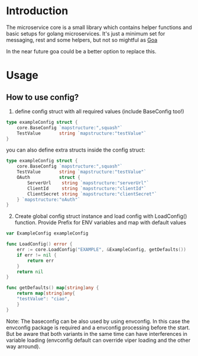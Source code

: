# Introduction

The microservice core is a small library which contains helper functions and basic setups for golang microservices. It's just a minimum set for messaging, rest and some helpers, but not so mightful as [Goa](https://github.com/goadesign/goa)

In the near future goa could be a better option to replace this. 

# Usage

## How to use config?
1. define config struct with all required values (include BaseConfig too!)
````go
type exampleConfig struct {
    core.BaseConfig `mapstructure:",squash"`
    TestValue       string `mapstructure:"testValue"`
}
````

you can also define extra structs inside the config struct:
````go
type exampleConfig struct {
    core.BaseConfig `mapstructure:",squash"`
    TestValue       string `mapstructure:"testValue"`
    OAuth           struct {
        ServerUrl    string `mapstructure:"serverUrl"`
        ClientId     string `mapstructure:"clientId"`
        ClientSecret string `mapstructure:"clientSecret"`
    } `mapstructure:"oAuth"`
}
````

2. Create global config struct instance and load config with LoadConfig() function. Provide Prefix for ENV variables and map with default values
````go
var ExampleConfig exampleConfig

func LoadConfig() error {
	err := core.LoadConfig("EXAMPLE", &ExampleConfig, getDefaults())
	if err != nil {
		return err
	}
	return nil
}

func getDefaults() map[string]any {
    return map[string]any{
    "testValue": "ciao",
    }
}
````

Note: The baseconfig can be also used by using envconfig. In this case the envconfig package is required and a envconfig processing before the start. But be aware that both variants in the same time can have interferences in variable loading (envconfig default can override viper loading and the other way arround). 